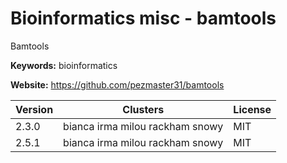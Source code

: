 # Bioinformatics misc - bamtools

Bamtools

**Keywords:** bioinformatics

**Website:** <https://github.com/pezmaster31/bamtools>

| Version | Clusters | License |
| ------- | -------- | ------- |
| 2.3.0 | bianca irma milou rackham snowy | MIT |
| 2.5.1 | bianca irma milou rackham snowy | MIT |
